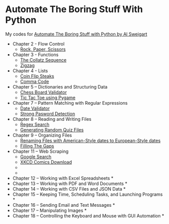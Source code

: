 # Automate The Boring Stuff With Python
My codes for  [Automate The Boring Stuff with Python by Al Sweigart](https://automatetheboringstuff.com)

* Chapter 2 - Flow Control
    * [Rock, Paper, Scissors](https://github.com/thaimynguyen/Automate_Boring_Stuff_With_Python/blob/main/rock_paper_scissors.py)
* Chapter 3 - Functions
    * [The Collatz Sequence](https://github.com/thaimynguyen/Automate_Boring_Stuff_With_Python/blob/main/collatz_sequence.py)
    * [Zigzag](https://github.com/thaimynguyen/Automate_Boring_Stuff_With_Python/blob/main/zigzag.py)
* Chapter 4 - Lists
    * [Coin Flip Steaks](https://github.com/thaimynguyen/Automate_Boring_Stuff_With_Python/blob/main/coin_flip.py)
    * [Comma Code](https://github.com/thaimynguyen/Automate_Boring_Stuff_With_Python/blob/main/comma_code.py)
* Chapter 5 – Dictionaries and Structuring Data
    * [Chess Board Validator](https://github.com/thaimynguyen/Automate_Boring_Stuff_With_Python/tree/main/chess_dictionary_validator)
    * [Tic Tac Toe using Pygame](https://github.com/thaimynguyen/Python-learning-projects/tree/main/Tic_Tac_Toe_Pygame)
* Chapter 7 – Pattern Matching with Regular Expressions
    * [Date Validator](https://github.com/thaimynguyen/Automate_Boring_Stuff_With_Python/blob/main/date_check.py)
    * [Strong Pasword Detection](https://github.com/thaimynguyen/Automate_Boring_Stuff_With_Python/blob/main/strong_password_check.py)
* Chapter 8 – Reading and Writing Files
    * [Regex Search](https://github.com/thaimynguyen/Automate_Boring_Stuff_With_Python/blob/main/regrex_search.py)
    * [Generating Random Quiz Files](https://github.com/thaimynguyen/Automate_Boring_Stuff_With_Python/blob/main/quiz_generator.py)
* Chapter 9 – Organizing Files
    * [Renaming Files with American-Style dates to European-Style dates](https://github.com/thaimynguyen/Automate_Boring_Stuff_With_Python/blob/main/rename_dates.py)
    * [Filling The Gaps](https://github.com/thaimynguyen/Automate_Boring_Stuff_With_Python/blob/main/filling_the_gaps.py) 
* Chapter 11 – Web Scraping
    * [Google Search](https://github.com/thaimynguyen/Automate_Boring_Stuff_With_Python/blob/main/searchgoogle.py)
    * [XKCD Comics Download](https://github.com/thaimynguyen/Automate_Boring_Stuff_With_Python/blob/main/download_comics.py)
    * 
    * 
* Chapter 12 – Working with Excel Spreadsheets
    * 
* Chapter 13 – Working with PDF and Word Documents
    * 
* Chapter 14 – Working with CSV Files and JSON Data
    * 
* Chapter 15 – Keeping Time, Scheduling Tasks, and Launching Programs
    * 
* Chapter 16 – Sending Email and Text Messages
    * 
* Chapter 17 – Manipulating Images
    * 
* Chapter 18 – Controlling the Keyboard and Mouse with GUI Automation
    * 
